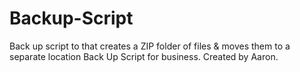 # Backup-Script
Back up script to that creates a  ZIP folder of files &amp;  moves them to a separate location
Back Up Script for business. Created by Aaron.